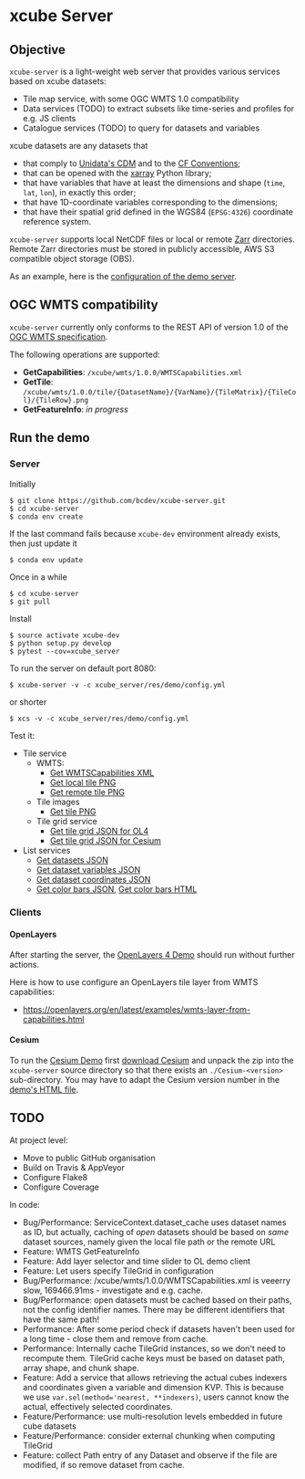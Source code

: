 # xcube Server

## Objective

`xcube-server` is a light-weight web server that provides various services based on 
xcube datasets:

* Tile map service, with some OGC WMTS 1.0 compatibility 
* Data services (TODO) to extract subsets like time-series and profiles for e.g. JS clients 
* Catalogue services (TODO) to query for datasets and variables 

xcube datasets are any datasets that 

* that comply to [Unidata's CDM](https://www.unidata.ucar.edu/software/thredds/v4.3/netcdf-java/CDM/) and to the [CF Conventions](http://cfconventions.org/); 
* that can be opened with the [xarray](https://xarray.pydata.org/en/stable/) Python library;
* that have variables that have at least the dimensions and shape (`time`, `lat`, `lon`), in exactly this order; 
* that have 1D-coordinate variables corresponding to the dimensions;
* that have their spatial grid defined in the WGS84 (`EPSG:4326`) coordinate reference system.

`xcube-server` supports local NetCDF files or local or remote [Zarr](https://zarr.readthedocs.io/en/stable/) directories.
Remote Zarr directories must be stored in publicly accessible, AWS S3 compatible 
object storage (OBS).

As an example, here is the [configuration of the demo server](https://github.com/bcdev/xcube-server/blob/master/xcube_server/res/demo/config.yml).

## OGC WMTS compatibility

`xcube-server` currently only conforms to the REST API of version 1.0
of the [OGC WMTS specification](http://www.opengeospatial.org/standards/wmts). 

The following operations are supported:

* **GetCapabilities**: `/xcube/wmts/1.0.0/WMTSCapabilities.xml`
* **GetTile**: `/xcube/wmts/1.0.0/tile/{DatasetName}/{VarName}/{TileMatrix}/{TileCol}/{TileRow}.png`
* **GetFeatureInfo**: *in progress*
 

## Run the demo

### Server

Initially

    $ git clone https://github.com/bcdev/xcube-server.git
    $ cd xcube-server
    $ conda env create

If the last command fails because `xcube-dev` environment already exists, then just update it

    $ conda env update

Once in a while

    $ cd xcube-server
    $ git pull

Install

    $ source activate xcube-dev
    $ python setup.py develop
    $ pytest --cov=xcube_server

To run the server on default port 8080:

    $ xcube-server -v -c xcube_server/res/demo/config.yml

or shorter

    $ xcs -v -c xcube_server/res/demo/config.yml

Test it:

* Tile service
  * WMTS:
    * [Get WMTSCapabilities XML](http://localhost:8080/xcube/wmts/1.0.0/WMTSCapabilities.xml)
    * [Get local tile PNG](http://localhost:8080/xcube/wmts/1.0.0/tile/local/conc_chl/0/0/1.png)
    * [Get remote tile PNG](http://localhost:8080/xcube/wmts/1.0.0/tile/remote/conc_chl/0/0/1.png)
  * Tile images
    * [Get tile PNG](http://localhost:8080/xcube/tile/local/conc_chl/0/1/0.png)
  * Tile grid service
    * [Get tile grid JSON for OL4](http://localhost:8080/xcube/tilegrid/local/conc_chl/ol4.json)
    * [Get tile grid JSON for Cesium](http://localhost:8080/xcube/tilegrid/local/conc_chl/cesium.json)
* List services
    * [Get datasets JSON](http://localhost:8080/xcube/datasets.json)
    * [Get dataset variables JSON](http://localhost:8080/xcube/variables/local.json)
    * [Get dataset coordinates JSON](http://localhost:8080/xcube/coords/local/time.json)
    * [Get color bars JSON](http://localhost:8080/xcube/colorbars.json), 
      [Get color bars HTML](http://localhost:8080/xcube/colorbars.html)


### Clients


#### OpenLayers

After starting the server, the [OpenLayers 4 Demo](http://localhost:8080/res/demo/index-ol4.html)
should run without further actions.

Here is how to use configure an OpenLayers tile layer from WMTS capabilities: 

* https://openlayers.org/en/latest/examples/wmts-layer-from-capabilities.html

#### Cesium

To run the [Cesium Demo](http://localhost:8080/res/demo/index-cesium.html) first
[download Cesium](https://cesiumjs.org/downloads/) and unpack the zip
into the `xcube-server` source directory so that there exists an 
`./Cesium-<version>` sub-directory. You may have to adapt the Cesium version number 
in the [demo's HTML file](https://github.com/bcdev/xcube-server/blob/master/xcube_server/res/demo/index-cesium.html).

## TODO

At project level:

* Move to public GitHub organisation
* Build on Travis & AppVeyor
* Configure Flake8
* Configure Coverage

In code:

* Bug/Performance: ServiceContext.dataset_cache uses dataset names as ID, but actually, caching of *open* datasets 
  should be based on *same* dataset sources, namely given the local file path or the remote URL
* Feature: WMTS GetFeatureInfo
* Feature: Add layer selector and time slider to OL demo client
* Feature: Let users specify TileGrid in configuration
* Bug/Performance: /xcube/wmts/1.0.0/WMTSCapabilities.xml is veeerry slow,
  169466.91ms - investigate and e.g. cache.
* Bug/Performance: open datasets must be cached based on their paths, not the config identifier names.
  There may be different identifiers that have the same path!
* Performance: After some period check if datasets haven't been used for a long time - close them and remove from cache.
* Performance: Internally cache TileGrid instances, so we don't need to recompute them.
  TileGrid cache keys must be based on dataset path, array shape, and chunk shape.
* Feature: Add a service that allows retrieving the actual cubes indexers and coordinates given a
  variable and dimension KVP.
  This is because we use `var.sel(method='nearest, **indexers)`, users cannot know the actual,
  effectively selected coordinates.
* Feature/Performance: use multi-resolution levels embedded in future cube datasets
* Feature/Performance: consider external chunking when computing TileGrid
* Feature: collect Path entry of any Dataset and observe if the file are modified, if so remove dataset from cache.

